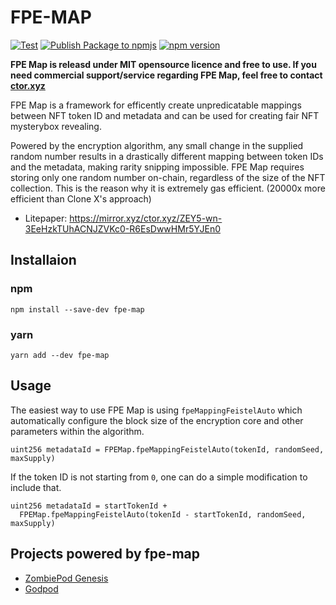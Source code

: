 # FPE-MAP

[![Test](https://github.com/estarriolvetch/fpe-map/actions/workflows/node.js.yml/badge.svg)](https://github.com/estarriolvetch/fpe-map/actions/workflows/node.js.yml)
[![Publish Package to npmjs](https://github.com/estarriolvetch/fpe-map/actions/workflows/deploy_npm.yml/badge.svg)](https://github.com/estarriolvetch/fpe-map/actions/workflows/deploy_npm.yml)
[![npm version](https://badge.fury.io/js/fpe-map.svg)](https://www.npmjs.com/package/fpe-map)

**FPE Map is releasd under MIT opensource licence and free to use. If you need commercial support/service regarding FPE Map, feel free to contact [ctor.xyz](https://ctor.xyz)**

FPE Map is a framework for efficently create unpredicatable mappings between NFT token ID and metadata and can be used for creating fair NFT mysterybox revealing. 

Powered by the encryption algorithm, any small change in the supplied random number results in a drastically different mapping between token IDs and the metadata, making rarity snipping impossible. FPE Map requires storing only one random number on-chain, regardless of the size of the NFT collection. This is the reason why it is extremely gas efficient. (20000x more efficient than Clone X's approach)

- Litepaper: https://mirror.xyz/ctor.xyz/ZEY5-wn-3EeHzkTUhACNJZVKc0-R6EsDwwHMr5YJEn0

## Installaion
### npm
```
npm install --save-dev fpe-map
```
### yarn
```
yarn add --dev fpe-map
```

## Usage
The easiest way to use FPE Map is using `fpeMappingFeistelAuto` which automatically configure the block size of the encryption core and other parameters  within the algorithm.
```solidity
uint256 metadataId = FPEMap.fpeMappingFeistelAuto(tokenId, randomSeed, maxSupply) 
```
If the token ID is not starting from `0`, one can do a simple modification to include that.
```solidity
uint256 metadataId = startTokenId +
  FPEMap.fpeMappingFeistelAuto(tokenId - startTokenId, randomSeed, maxSupply) 
```

## Projects powered by fpe-map
- [ZombiePod Genesis](https://twitter.com/get_turned)
- [Godpod](https://opensea.io/collection/godpod-poddy)
